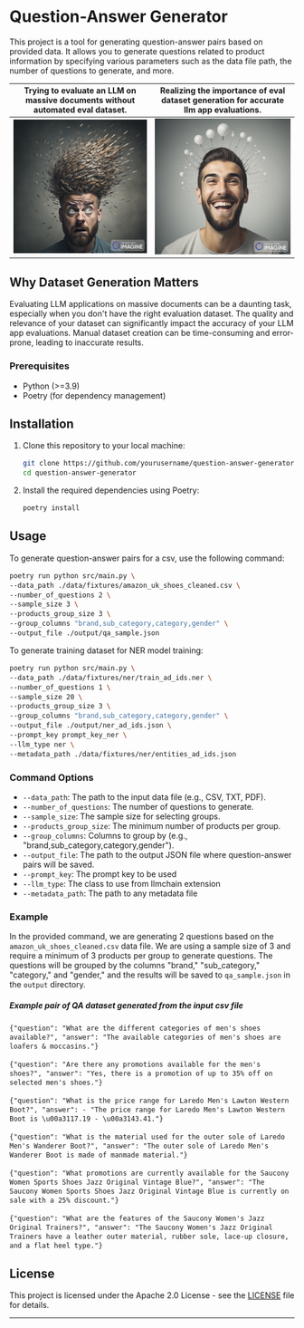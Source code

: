 # Question-Answer Generator

This project is a tool for generating question-answer pairs based on provided data. It allows you to generate questions related to product information by specifying various parameters such as the data file path, the number of questions to generate, and more.


| Trying to evaluate an LLM on massive documents without automated eval dataset. | Realizing the importance of eval dataset generation for accurate llm app evaluations. |
| ----------------------------------------------------------------------- | ------------------------------------------------------------------ |
| ![Confused Person](data/images/confused_person.png)                    | ![Confident Person](data/images/confident_person.png)             |

## Why Dataset Generation Matters

Evaluating LLM applications on massive documents can be a daunting task, especially when you don't have the right evaluation dataset. The quality and relevance of your dataset can significantly impact the accuracy of your LLM app evaluations. Manual dataset creation can be time-consuming and error-prone, leading to inaccurate results.

### Prerequisites

- Python (>=3.9)
- Poetry (for dependency management)
 
## Installation

1. Clone this repository to your local machine:

   ```bash
   git clone https://github.com/yourusername/question-answer-generator.git
   cd question-answer-generator
   ```

2. Install the required dependencies using Poetry:

   ```bash
   poetry install
   ```

## Usage

To generate question-answer pairs for a csv, use the following command:

```bash
poetry run python src/main.py \ 
--data_path ./data/fixtures/amazon_uk_shoes_cleaned.csv \
--number_of_questions 2 \
--sample_size 3 \
--products_group_size 3 \
--group_columns "brand,sub_category,category,gender" \
--output_file ./output/qa_sample.json
```

To generate training dataset for NER model training:
``` bash 
poetry run python src/main.py \
--data_path ./data/fixtures/ner/train_ad_ids.ner \
--number_of_questions 1 \
--sample_size 20 \
--products_group_size 3 \
--group_columns "brand,sub_category,category,gender" \
--output_file ./output/ner_ad_ids.json \
--prompt_key prompt_key_ner \
--llm_type ner \
--metadata_path ./data/fixtures/ner/entities_ad_ids.json
```

### Command Options

- `--data_path`: The path to the input data file (e.g., CSV, TXT, PDF).
- `--number_of_questions`: The number of questions to generate.
- `--sample_size`: The sample size for selecting groups.
- `--products_group_size`: The minimum number of products per group.
- `--group_columns`: Columns to group by (e.g., "brand,sub_category,category,gender").
- `--output_file`: The path to the output JSON file where question-answer pairs will be saved.
- `--prompt_key`: The prompt key to be used 
- `--llm_type`: The class to use from llmchain extension 
- `--metadata_path`: The path to any metadata file

### Example

In the provided command, we are generating 2 questions based on the `amazon_uk_shoes_cleaned.csv` data file. We are using a sample size of 3 and require a minimum of 3 products per group to generate questions. The questions will be grouped by the columns "brand," "sub_category," "category," and "gender," and the results will be saved to `qa_sample.json` in the `output` directory.

##### Example pair of QA dataset generated from the input csv file 
```
{"question": "What are the different categories of men's shoes available?", "answer": "The available categories of men's shoes are loafers & moccasins."}

{"question": "Are there any promotions available for the men's shoes?", "answer": "Yes, there is a promotion of up to 35% off on selected men's shoes."}

{"question": "What is the price range for Laredo Men's Lawton Western Boot?", "answer": - "The price range for Laredo Men's Lawton Western Boot is \u00a3117.19 - \u00a3143.41."}

{"question": "What is the material used for the outer sole of Laredo Men's Wanderer Boot?", "answer": "The outer sole of Laredo Men's Wanderer Boot is made of manmade material."}

{"question": "What promotions are currently available for the Saucony Women Sports Shoes Jazz Original Vintage Blue?", "answer": "The Saucony Women Sports Shoes Jazz Original Vintage Blue is currently on sale with a 25% discount."}

{"question": "What are the features of the Saucony Women's Jazz Original Trainers?", "answer": "The Saucony Women's Jazz Original Trainers have a leather outer material, rubber sole, lace-up closure, and a flat heel type."}
```

## License

This project is licensed under the Apache 2.0 License - see the [LICENSE](LICENSE) file for details.

---
